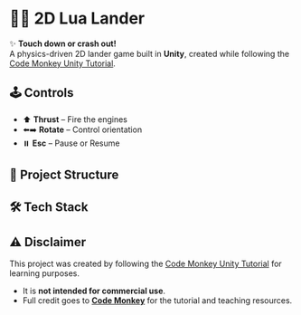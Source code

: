 # 🚀🌑 2D Lua Lander  

✨ **Touch down or crash out!**  
A physics-driven 2D lander game built in **Unity**, created while following the [Code Monkey Unity Tutorial](https://www.youtube.com/watch?v=9zJjg8i3W3I).  

## 🕹️ Controls  
- ⬆️ **Thrust** – Fire the engines  
- ⬅️➡️ **Rotate** – Control orientation  
- ⏸️ **Esc** – Pause or Resume


## 📂 Project Structure  

## 🛠️ Tech Stack  

 ## ⚠️ Disclaimer  

This project was created by following the [Code Monkey Unity Tutorial](https://www.youtube.com/watch?v=9zJjg8i3W3I) for learning purposes.    
- It is **not intended for commercial use**.  
- Full credit goes to **[Code Monkey](https://www.youtube.com/@CodeMonkeyUnity)** for the tutorial and teaching resources.    



